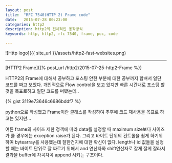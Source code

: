 ```yaml
---
layout: post
title:  "RFC 7540(HTTP 2) Frame code"
date:   2015-07-28 00:23:00
categories: http2
description: http2의 전체적인 동작방식
keywords: http, http2, rfc 7540, frame, poc, code

---
```


![Http logo]({{ site_url }}/assets/http2-fast-websites.png)

---


[HTTP2 Frame]({% post_url /http2/2015-07-25-http2-Frame %})

HTTP2의 Frame에 대해서 공부하고 포스팅 안한 부분에 대한 공부까지 합쳐서 일단 코드를 짜고 보았다. 개인적으로 Flow control을 보고 있지만 빠른 시간내로 포스팅 할 것을 목표로하고 일단 코드를 써봤는데..

{% gist 3119e73646c6686bddf7 %}

python으로 작성했고 Frame이란 클래스를 작성하여 추후에 코드 재사용을 목표로 하고는 있지만...

여튼 frame의 사이즈 제한 정책에 따라 data를 설정할 때 maximum size보다 사이즈가 클 경우에는 exception raise가 된다.
그리고 바이트 단위의 컨트롤을 쉽게 하기위하여 bytearray를 사용했는데 잘한건지에 대한 확신이 없다. length나 id 값들을 설정할 때는 바이트 단위로 잘 짜르기 위해서 and 연산자와 shift연산자로 잘게 잘게 잘라서 결과물 buffer에 차곡차곡 append 시키는 구조이다.
